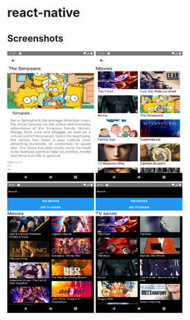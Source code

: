# react-native

## Screenshots
<div>
<img src="images/Screenshot-1567632080.png" width="200" height="300">
<img src="images/Screenshot_1567632069.png" width="200" height="300">
<img src="images/Screenshot_1564948296.png" width="200" height="300">
<img src="images/Screenshot_1564948332.png" width="200" height="300">

</div>

